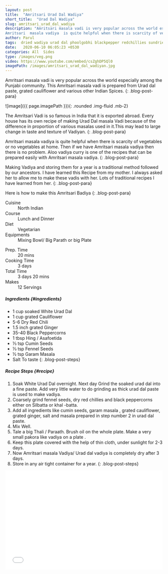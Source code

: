 ```yaml
---
layout: post
title:  "Amritsari Urad Dal Wadiya"
short_title:  "Urad Dal Wadiya"
slug: amritsari_urad_dal_wadiya
description: "Amritsari masala vadi is very popular across the world especially among the Punjabi community. This Amritsari masala vadi is prepared from Urad dal paste , grated cauliflower and various other Indian Spices.
Amritsari  masala vadiya  is quite helpful when there is scarcity of vegetables or no vegetables at home"
author: Parul
tags:  dried wadiya urad dal phoolgobhi blackpepper redchillies sundried masala wadiya amritasari  punjab famous wadiyan spicy wadiya curry aloo wadi punjabi dish no vegetable store for year recipes breakfast lunch dinner foodyindianmom
date:   2020-06-10 06:05:23 +0530
categories: All  Sides
type: /images/veg.png
video: https://www.youtube.com/embed/csZghDP5Ql0
imagePath: /images/amritsari_urad_dal_wadiyan.jpg
---
```


Amritsari masala vadi is very popular across the world especially among the Punjabi community. This Amritsari masala vadi is prepared from Urad dal paste, grated cauliflower and various other Indian Spices.
{: .blog-post-para}

![image]({{ page.imagePath }}){: .rounded .img-fluid .mb-2}

The Amritsari Vadi is so famous in India that it is exported abroad. Every house has its own recipe of making Urad Dal masala Vadi because of the difference in proportion of various masalas used in it.This may lead to large  change in taste and texture of Vadiyan.
{: .blog-post-para}

Amritsari  masala vadiya  is quite helpful when there is scarcity of vegetables or no vegetables at home. Then  if we have Amritsari masala vadiya then there is no problem. Aloo vadiya curry is one of the recipes that can be prepared easily with Amritsari masala vadiya.
{: .blog-post-para}

Making Vadiya and storing them for a year is a traditional method followed by our ancestors.
I have learned this Recipe from my mother. I always asked her to allow me to make these vadis with her. Lots of traditional recipes I have  learned  from her.
{: .blog-post-para}

Here is how to make this Amritsari Badiya
{: .blog-post-para}

<div class="row">
    <div class="col-md-6">
        <dl class="row">
            <dt class="col-sm-4">Cuisine</dt><dd class="col-sm-7">North Indian</dd>
            <dt class="col-sm-4">Course</dt><dd class="col-sm-7">Lunch and Dinner</dd>
            <dt class="col-sm-4">Diet</dt><dd class="col-sm-7">Vegetarian</dd>
            <dt class="col-sm-4">Equipments</dt><dd class="col-sm-7">Mixing Bowl/ Big Parath or big Plate</dd>
        </dl>
    </div>
    <div class="col-md-6">
        <dl class="row">
            <dt class="col-sm-5">Prep. Time</dt><dd class="col-sm-7">20 mins</dd>
            <dt class="col-sm-5">Cooking Time</dt><dd class="col-sm-7">3 days</dd>
            <dt class="col-sm-5">Total Time</dt><dd class="col-sm-7">3 days 20 mins</dd>
            <dt class="col-sm-5">Makes</dt><dd class="col-sm-7">12 Servings</dd>
        </dl>
    </div>
</div>

##### **Ingredients** {#ingredients}
- 1 cup soaked White Urad Dal
- 1 cup grated Cauliflower
- 5-6 Dry Red Chili
- 1.5 inch grated Ginger
- 35-40 Black Peppercorns
- 1 tbsp Hing / Asafoetida
- ⅓ tsp Cumin Seeds
- ⅓ tsp Fennel Seeds
- ½ tsp Garam Masala
- Salt To taste
{: .blog-post-steps}

##### **Recipe Steps** {#recipe}
1. Soak White Urad Dal overnight. Next day Grind the soaked urad dal  into  a fine paste. Add very little water to do grinding as thick urad dal paste is used to make vadiya.
1. Coarsely grind fennel seeds, dry red chillies and black peppercorns either on Silbatta or khal -batta.
1. Add all ingredients like cumin seeds, garam masala , grated cauliflower, grated ginger, salt and masala prepared in step number 2 in urad dal paste.
1. Mix Well.
1. Tale a big Thali / Paraath. Brush oil on the whole plate. Make a very small pakora like vadiya on a plate .
1. Keep this plate covered with the help of thin cloth, under sunlight for 2-3 days.
1. Now Amritsari masala Vadiya/ Urad dal vadiya is completely dry after 3 days.
1. Store in any air tight container for a year.
{: .blog-post-steps}

<div class="row" id="video">
    <div class="col-md-12">
        <div class="embed-responsive embed-responsive-16by9">
            <iframe width="100%" height="315" src="{{page.video}}" frameborder="0" allow="accelerometer; autoplay; encrypted-media; gyroscope; picture-in-picture" allowfullscreen></iframe>
        </div>
    </div>
</div>
<br>
